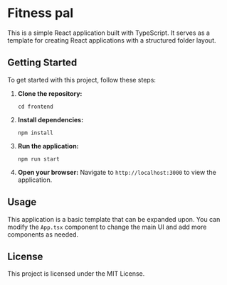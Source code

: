 # Fitness pal

This is a simple React application built with TypeScript. It serves as a template for creating React applications with a structured folder layout.

## Getting Started

To get started with this project, follow these steps:

1. **Clone the repository:**
   ```
   cd frontend
   ```

2. **Install dependencies:**
   ```
   npm install
   ```

3. **Run the application:**
   ```
   npm run start
   ```

4. **Open your browser:**
   Navigate to `http://localhost:3000` to view the application.

## Usage

This application is a basic template that can be expanded upon. You can modify the `App.tsx` component to change the main UI and add more components as needed.

## License

This project is licensed under the MIT License.
